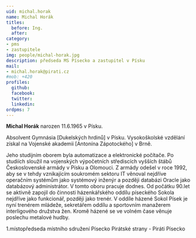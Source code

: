 ```yaml
---
uid: michal.horak
name: Michal Horák
titles:
  before: Ing.
  after:
category:
- pms
- zastupitele
img: people/michal-horak.jpg
description: předseda MS Písecko a zastupitel v Písku
mail:
- michal.horak@pirati.cz
#mob: +420
profiles:
  github:
  facebook:				
  twitter:
  linkedin:
ordpms: 7
---
```


**Michal Horák** narozen 11.6.1965 v Písku.

Absolvent Gymnásia [Dukelských hrdinů] v Písku. Vysokoškolské vzdělání získal na Vojenské akademii [Antonína Zápotockého] v Brně.

Jeho studijním oborem byla automatizace a elektronické počítače. Po studiích sloužil na vojenských výpočetních střediscích vyšších štábů Československé armády v Písku a Olomouci. Z armády odešel v roce 1992, aby se v tehdy vznikajícím soukromém sektoru IT věnoval nejdříve operačním systémům jako systémový inženýr a později databázi Oracle jako databázový administrátor. V tomto oboru pracuje dodnes. Od počátku 90.let se aktivně zapojil do činnosti házenkářského oddílu píseckého Sokola nejdříve jako funkcionář, později jako trenér. V oddíle házené Sokol Písek je nyní trenérem mládeže, sekretářem oddílu a sportovním manažerem interligového družstva žen. Kromě házené se ve volném čase věnuje poslechu metalové hudby.

1.místopředseda místního sdružení Písecko Pirátské strany - Piráti Písecko
